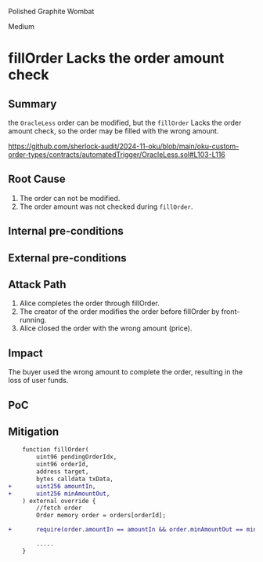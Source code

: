 Polished Graphite Wombat

Medium

# fillOrder Lacks the order amount check


## Summary
the `OracleLess` order can be modified, but the `fillOrder` Lacks the order amount check, so the order may be filled with the wrong amount.

https://github.com/sherlock-audit/2024-11-oku/blob/main/oku-custom-order-types/contracts/automatedTrigger/OracleLess.sol#L103-L116

## Root Cause
1. The order can not be modified.
2. The order amount was not checked during `fillOrder`.

## Internal pre-conditions

## External pre-conditions


## Attack Path
1. Alice completes the order through fillOrder.
2. The creator of the order modifies the order before fillOrder by front-running.
3. Alice closed the order with the wrong amount (price).

## Impact
The buyer used the wrong amount to complete the order, resulting in the loss of user funds.

## PoC

## Mitigation
```diff
    function fillOrder(
        uint96 pendingOrderIdx,
        uint96 orderId,
        address target,
        bytes calldata txData,
+       uint256 amountIn,
+       uint256 minAmountOut,
    ) external override {
        //fetch order
        Order memory order = orders[orderId];

+       require(order.amountIn == amountIn && order.minAmountOut == minAmountOut, "amount Mismatch");

        .....
    }
```